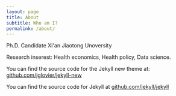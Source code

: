 ```yaml
---
layout: page
title: About
subtitle: Who am I?
permalink: /about/
---
```


Ph.D. Candidate
Xi'an Jiaotong Unoversity

Research inserest: Health economics, Health policy, Data science.

You can find the source code for the Jekyll new theme at: [github.com/jglovier/jekyll-new](https://github.com/jglovier/jekyll-new)

You can find the source code for Jekyll at [github.com/jekyll/jekyll](https://github.com/jekyll/jekyll)
